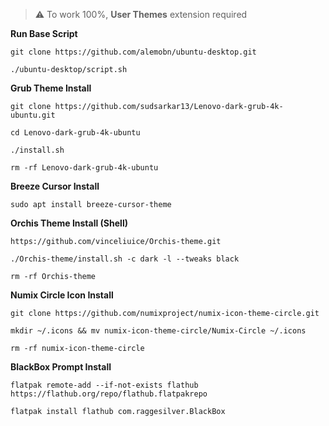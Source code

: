 > ⚠️ To work 100%, **User Themes** extension required

**Run Base Script**

`git clone https://github.com/alemobn/ubuntu-desktop.git`

`./ubuntu-desktop/script.sh`

**Grub Theme Install**

`git clone https://github.com/sudsarkar13/Lenovo-dark-grub-4k-ubuntu.git`

`cd Lenovo-dark-grub-4k-ubuntu`

`./install.sh`

`rm -rf Lenovo-dark-grub-4k-ubuntu`

**Breeze Cursor Install**

`sudo apt install breeze-cursor-theme`

**Orchis Theme Install (Shell)**

`https://github.com/vinceliuice/Orchis-theme.git`

`./Orchis-theme/install.sh -c dark -l --tweaks black`

`rm -rf Orchis-theme`

**Numix Circle Icon Install**

`git clone https://github.com/numixproject/numix-icon-theme-circle.git`

`mkdir ~/.icons && mv numix-icon-theme-circle/Numix-Circle ~/.icons`

`rm -rf numix-icon-theme-circle`

**BlackBox Prompt Install**

`flatpak remote-add --if-not-exists flathub https://flathub.org/repo/flathub.flatpakrepo`

`flatpak install flathub com.raggesilver.BlackBox`